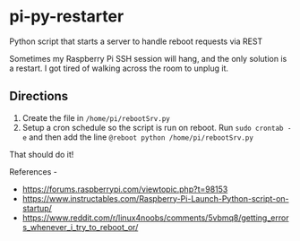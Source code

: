 # pi-py-restarter
Python script that starts a server to handle reboot requests via REST

Sometimes my Raspberry Pi SSH session will hang, and the only solution is a restart. I got tired of walking across the room to unplug it.

## Directions

1. Create the file in `/home/pi/rebootSrv.py`
2. Setup a cron schedule so the script is run on reboot. Run `sudo crontab -e` and then add the line `@reboot python /home/pi/rebootSrv.py`

That should do it!

References -
* https://forums.raspberrypi.com/viewtopic.php?t=98153
* https://www.instructables.com/Raspberry-Pi-Launch-Python-script-on-startup/
* https://www.reddit.com/r/linux4noobs/comments/5vbmq8/getting_errors_whenever_i_try_to_reboot_or/
